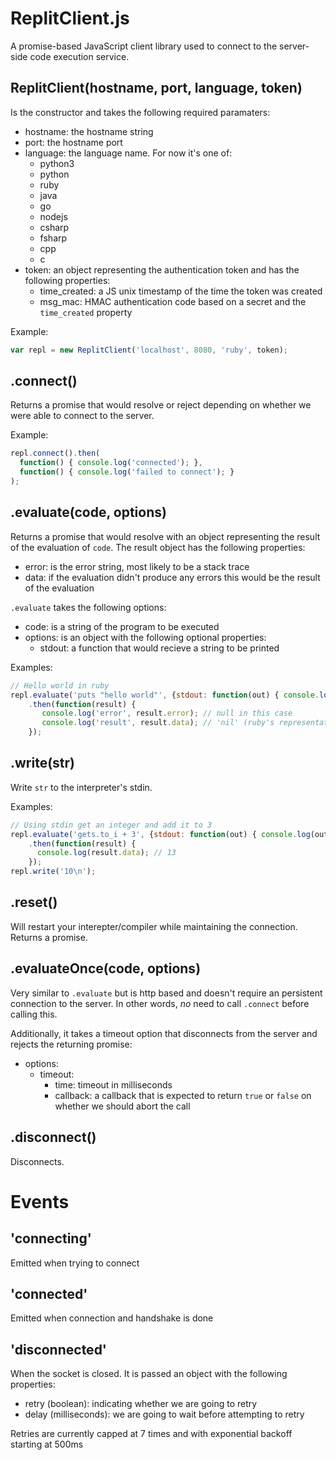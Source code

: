 # ReplitClient.js

A promise-based JavaScript client library used to connect to the server-side code execution service.

## ReplitClient(hostname, port, language, token)

Is the constructor and takes the following required paramaters:

* hostname: the hostname string
* port: the hostname port
* language: the language name. For now it's one of:
  * python3
  * python
  * ruby
  * java
  * go
  * nodejs
  * csharp
  * fsharp
  * cpp
  * c
* token: an object representing the authentication token and has the following properties:
  * time_created: a JS unix timestamp of the time the token was created
  * msg_mac: HMAC authentication code based on a secret and the `time_created` property

Example:

```js
var repl = new ReplitClient('localhost', 8080, 'ruby', token);
```

## .connect()

Returns a promise that would resolve or reject depending on whether we were able to connect to the server.

Example:

```js
repl.connect().then(
  function() { console.log('connected'); },
  function() { console.log('failed to connect'); }
);
```

## .evaluate(code, options)

Returns a promise that would resolve with an object representing the result of the evaluation of `code`. The result object has the following properties:

* error: is the error string, most likely to be a stack trace
* data: if the evaluation didn't produce any errors this would be the result of the evaluation

`.evaluate` takes the following options:
* code: is a string of the program to be executed
* options: is an object with the following optional properties:
  * stdout: a function that would recieve a string to be printed

Examples:

```js
// Hello world in ruby
repl.evaluate('puts "hello world"', {stdout: function(out) { console.log(out); }})
    .then(function(result) {
       console.log('error', result.error); // null in this case
       console.log('result', result.data); // 'nil' (ruby's representation for null)
    });
```

## .write(str)

Write `str` to the interpreter's stdin.

Examples:

```js
// Using stdin get an integer and add it to 3
repl.evaluate('gets.to_i + 3', {stdout: function(out) { console.log(out); }})
    .then(function(result) {
      console.log(result.data); // 13
    });
repl.write('10\n');
```

## .reset() 

Will restart your interepter/compiler while maintaining the connection. Returns a promise.

## .evaluateOnce(code, options)

Very similar to `.evaluate` but is http based and doesn't require an persistent connection to the server. In other words, *no* need to call `.connect` before calling this. 

Additionally, it takes a timeout option that disconnects from the server and rejects the returning promise:
* options:
  * timeout:
    * time: timeout in milliseconds
    * callback: a callback that is expected to return `true` or `false` on whether we should abort the call

## .disconnect()

Disconnects.

# Events

## 'connecting'

Emitted when trying to connect

## 'connected'

Emitted when connection and handshake is done

## 'disconnected'

When the socket is closed. It is passed an object with the following properties:

* retry (boolean): indicating whether we are going to retry
* delay (milliseconds): we are going to wait before attempting to retry

Retries are currently capped at 7 times and with exponential backoff starting at 500ms
